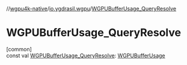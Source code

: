 //[wgpu4k-native](../../index.md)/[io.ygdrasil.wgpu](index.md)/[WGPUBufferUsage_QueryResolve](-w-g-p-u-buffer-usage_-query-resolve.md)

# WGPUBufferUsage_QueryResolve

[common]\
const val [WGPUBufferUsage_QueryResolve](-w-g-p-u-buffer-usage_-query-resolve.md): [WGPUBufferUsage](-w-g-p-u-buffer-usage/index.md)